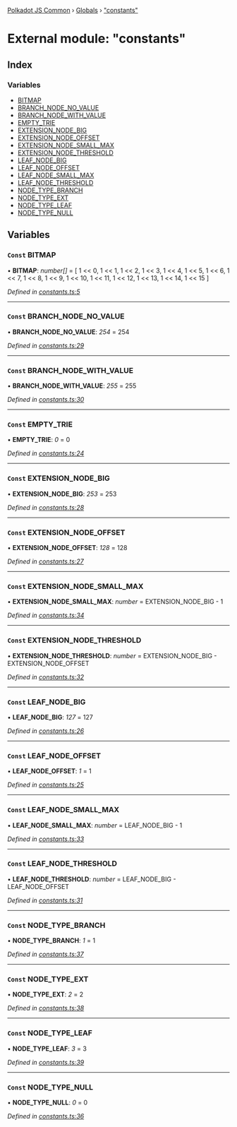 [Polkadot JS Common](../README.md) › [Globals](../globals.md) › ["constants"](_constants_.md)

# External module: "constants"

## Index

### Variables

* [BITMAP](_constants_.md#const-bitmap)
* [BRANCH_NODE_NO_VALUE](_constants_.md#const-branch_node_no_value)
* [BRANCH_NODE_WITH_VALUE](_constants_.md#const-branch_node_with_value)
* [EMPTY_TRIE](_constants_.md#const-empty_trie)
* [EXTENSION_NODE_BIG](_constants_.md#const-extension_node_big)
* [EXTENSION_NODE_OFFSET](_constants_.md#const-extension_node_offset)
* [EXTENSION_NODE_SMALL_MAX](_constants_.md#const-extension_node_small_max)
* [EXTENSION_NODE_THRESHOLD](_constants_.md#const-extension_node_threshold)
* [LEAF_NODE_BIG](_constants_.md#const-leaf_node_big)
* [LEAF_NODE_OFFSET](_constants_.md#const-leaf_node_offset)
* [LEAF_NODE_SMALL_MAX](_constants_.md#const-leaf_node_small_max)
* [LEAF_NODE_THRESHOLD](_constants_.md#const-leaf_node_threshold)
* [NODE_TYPE_BRANCH](_constants_.md#const-node_type_branch)
* [NODE_TYPE_EXT](_constants_.md#const-node_type_ext)
* [NODE_TYPE_LEAF](_constants_.md#const-node_type_leaf)
* [NODE_TYPE_NULL](_constants_.md#const-node_type_null)

## Variables

### `Const` BITMAP

• **BITMAP**: *number[]* =  [
  1 << 0,
  1 << 1,
  1 << 2,
  1 << 3,
  1 << 4,
  1 << 5,
  1 << 6,
  1 << 7,
  1 << 8,
  1 << 9,
  1 << 10,
  1 << 11,
  1 << 12,
  1 << 13,
  1 << 14,
  1 << 15
]

*Defined in [constants.ts:5](https://github.com/polkadot-js/common/blob/241febb7/packages/trie-codec/src/constants.ts#L5)*

___

### `Const` BRANCH_NODE_NO_VALUE

• **BRANCH_NODE_NO_VALUE**: *254* = 254

*Defined in [constants.ts:29](https://github.com/polkadot-js/common/blob/241febb7/packages/trie-codec/src/constants.ts#L29)*

___

### `Const` BRANCH_NODE_WITH_VALUE

• **BRANCH_NODE_WITH_VALUE**: *255* = 255

*Defined in [constants.ts:30](https://github.com/polkadot-js/common/blob/241febb7/packages/trie-codec/src/constants.ts#L30)*

___

### `Const` EMPTY_TRIE

• **EMPTY_TRIE**: *0* = 0

*Defined in [constants.ts:24](https://github.com/polkadot-js/common/blob/241febb7/packages/trie-codec/src/constants.ts#L24)*

___

### `Const` EXTENSION_NODE_BIG

• **EXTENSION_NODE_BIG**: *253* = 253

*Defined in [constants.ts:28](https://github.com/polkadot-js/common/blob/241febb7/packages/trie-codec/src/constants.ts#L28)*

___

### `Const` EXTENSION_NODE_OFFSET

• **EXTENSION_NODE_OFFSET**: *128* = 128

*Defined in [constants.ts:27](https://github.com/polkadot-js/common/blob/241febb7/packages/trie-codec/src/constants.ts#L27)*

___

### `Const` EXTENSION_NODE_SMALL_MAX

• **EXTENSION_NODE_SMALL_MAX**: *number* =  EXTENSION_NODE_BIG - 1

*Defined in [constants.ts:34](https://github.com/polkadot-js/common/blob/241febb7/packages/trie-codec/src/constants.ts#L34)*

___

### `Const` EXTENSION_NODE_THRESHOLD

• **EXTENSION_NODE_THRESHOLD**: *number* =  EXTENSION_NODE_BIG - EXTENSION_NODE_OFFSET

*Defined in [constants.ts:32](https://github.com/polkadot-js/common/blob/241febb7/packages/trie-codec/src/constants.ts#L32)*

___

### `Const` LEAF_NODE_BIG

• **LEAF_NODE_BIG**: *127* = 127

*Defined in [constants.ts:26](https://github.com/polkadot-js/common/blob/241febb7/packages/trie-codec/src/constants.ts#L26)*

___

### `Const` LEAF_NODE_OFFSET

• **LEAF_NODE_OFFSET**: *1* = 1

*Defined in [constants.ts:25](https://github.com/polkadot-js/common/blob/241febb7/packages/trie-codec/src/constants.ts#L25)*

___

### `Const` LEAF_NODE_SMALL_MAX

• **LEAF_NODE_SMALL_MAX**: *number* =  LEAF_NODE_BIG - 1

*Defined in [constants.ts:33](https://github.com/polkadot-js/common/blob/241febb7/packages/trie-codec/src/constants.ts#L33)*

___

### `Const` LEAF_NODE_THRESHOLD

• **LEAF_NODE_THRESHOLD**: *number* =  LEAF_NODE_BIG - LEAF_NODE_OFFSET

*Defined in [constants.ts:31](https://github.com/polkadot-js/common/blob/241febb7/packages/trie-codec/src/constants.ts#L31)*

___

### `Const` NODE_TYPE_BRANCH

• **NODE_TYPE_BRANCH**: *1* = 1

*Defined in [constants.ts:37](https://github.com/polkadot-js/common/blob/241febb7/packages/trie-codec/src/constants.ts#L37)*

___

### `Const` NODE_TYPE_EXT

• **NODE_TYPE_EXT**: *2* = 2

*Defined in [constants.ts:38](https://github.com/polkadot-js/common/blob/241febb7/packages/trie-codec/src/constants.ts#L38)*

___

### `Const` NODE_TYPE_LEAF

• **NODE_TYPE_LEAF**: *3* = 3

*Defined in [constants.ts:39](https://github.com/polkadot-js/common/blob/241febb7/packages/trie-codec/src/constants.ts#L39)*

___

### `Const` NODE_TYPE_NULL

• **NODE_TYPE_NULL**: *0* = 0

*Defined in [constants.ts:36](https://github.com/polkadot-js/common/blob/241febb7/packages/trie-codec/src/constants.ts#L36)*
